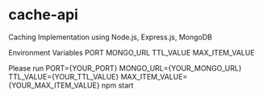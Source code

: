 # cache-api
Caching Implementation using Node.js, Express.js, MongoDB


Environment Variables
PORT 
MONGO_URL 
TTL_VALUE 
MAX_ITEM_VALUE

Please run PORT={YOUR_PORT} MONGO_URL={YOUR_MONGO_URL} TTL_VALUE={YOUR_TTL_VALUE} MAX_ITEM_VALUE={YOUR_MAX_ITEM_VALUE} npm start